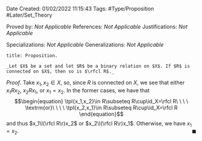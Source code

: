<div class="topSpace"></div>

Date Created: 01/02/2022 11:15:43
Tags: #Type/Proposition #Later/Set_Theory

Proved by: _Not Applicable_
References: _Not Applicable_
Justifications: _Not Applicable_

Specializations: _Not Applicable_
Generalizations: _Not Applicable_

``` ad-Proposition
title: Proposition.

_Let $X$ be a set and let $R$ be a binary relation on $X$. If $R$ is connected on $X$, then so is $\rfcl R$._

```

_Proof_. Take $x_1,x_2\in X$, so, since $R$ is connected on $X$, we see that either $x_1Rx_2$, $x_2Rx_1$, or $x_1=x_2$. In the former cases, we have that
$$\begin{equation}
    \tpl{x_1,x_2}\in R\subseteq R\cup\id_X=\rfcl R\ \ \ \ \textrm{or}\ \ \ \ \tpl{x_2,x_1}\in R\subseteq R\cup\id_X=\rfcl R
\end{equation}$$
and thus $x_1\l(\rfcl R\r)x_2$ or $x_2\l(\rfcl R\r)x_1$. Otherwise, we have $x_1=x_2$.<span style="float:right;">$\blacksquare$</span>
